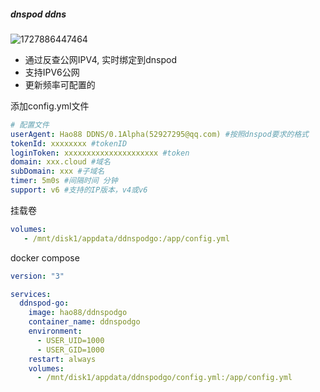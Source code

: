 ##### dnspod ddns
![1727886447464](https://github.com/user-attachments/assets/8b77d040-8d10-42af-b066-9a31e0caa098)




- 通过反查公网IPV4, 实时绑定到dnspod
- 支持IPV6公网
- 更新频率可配置的

添加config.yml文件
``` yaml
# 配置文件
userAgent: Hao88 DDNS/0.1Alpha(52927295@qq.com) #按照dnspod要求的格式
tokenId: xxxxxxxx #tokenID
loginToken: xxxxxxxxxxxxxxxxxxxxx #token
domain: xxx.cloud #域名
subDomain: xxx #子域名
timer: 5m0s #间隔时间 分钟
support: v6 #支持的IP版本，v4或v6
```    
挂载卷
```yaml
volumes:
   - /mnt/disk1/appdata/ddnspodgo:/app/config.yml
```

docker compose

``` yaml
version: "3"

services:
  ddnspod-go:
    image: hao88/ddnspodgo
    container_name: ddnspodgo
    environment:
      - USER_UID=1000
      - USER_GID=1000
    restart: always
    volumes: 
      - /mnt/disk1/appdata/ddnspodgo/config.yml:/app/config.yml
```
